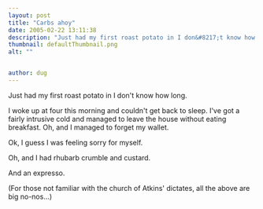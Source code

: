 ```yaml
---
layout: post
title: "Carbs ahoy"
date: 2005-02-22 13:11:38
description: "Just had my first roast potato in I don&#8217;t know how long. I woke up at four this morning and couldn&#8217;t get back to sleep. I&#8217;ve got a fairly intrusive cold and managed to leave the house without eating breakfast&#8230;."
thumbnail: defaultThumbnail.png
alt: ""


author: dug
---
```


<p>Just had my first roast potato in I don't know how long.</p>

<p>I woke up at four this morning and couldn't get back to sleep. I've got a fairly intrusive cold and managed to leave the house without eating breakfast. Oh, and I managed to forget my wallet.</p>

<p>Ok, I guess I was feeling sorry for myself.</p>

<p>Oh, and I had rhubarb crumble and custard.</p>

<p>And an expresso.</p>

<p>(For those not familiar with the church of Atkins' dictates, all the above are big no-nos...)</p>
